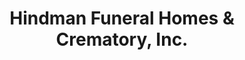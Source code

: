 ---
title: "Hindman Funeral Homes & Crematory, Inc."
url: /johnstown/hindman-funeral-homes-und-crematory-inc/
shop: Bestattungen
---